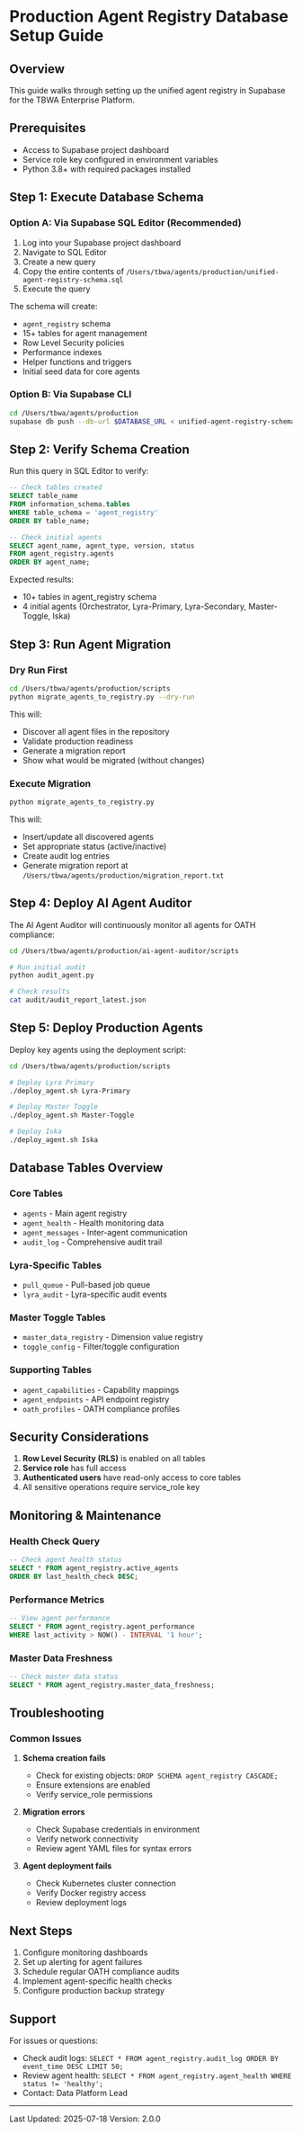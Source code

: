 # Production Agent Registry Database Setup Guide

## Overview
This guide walks through setting up the unified agent registry in Supabase for the TBWA Enterprise Platform.

## Prerequisites
- Access to Supabase project dashboard
- Service role key configured in environment variables
- Python 3.8+ with required packages installed

## Step 1: Execute Database Schema

### Option A: Via Supabase SQL Editor (Recommended)
1. Log into your Supabase project dashboard
2. Navigate to SQL Editor
3. Create a new query
4. Copy the entire contents of `/Users/tbwa/agents/production/unified-agent-registry-schema.sql`
5. Execute the query

The schema will create:
- `agent_registry` schema
- 15+ tables for agent management
- Row Level Security policies
- Performance indexes
- Helper functions and triggers
- Initial seed data for core agents

### Option B: Via Supabase CLI
```bash
cd /Users/tbwa/agents/production
supabase db push --db-url $DATABASE_URL < unified-agent-registry-schema.sql
```

## Step 2: Verify Schema Creation

Run this query in SQL Editor to verify:
```sql
-- Check tables created
SELECT table_name 
FROM information_schema.tables 
WHERE table_schema = 'agent_registry'
ORDER BY table_name;

-- Check initial agents
SELECT agent_name, agent_type, version, status 
FROM agent_registry.agents
ORDER BY agent_name;
```

Expected results:
- 10+ tables in agent_registry schema
- 4 initial agents (Orchestrator, Lyra-Primary, Lyra-Secondary, Master-Toggle, Iska)

## Step 3: Run Agent Migration

### Dry Run First
```bash
cd /Users/tbwa/agents/production/scripts
python migrate_agents_to_registry.py --dry-run
```

This will:
- Discover all agent files in the repository
- Validate production readiness
- Generate a migration report
- Show what would be migrated (without changes)

### Execute Migration
```bash
python migrate_agents_to_registry.py
```

This will:
- Insert/update all discovered agents
- Set appropriate status (active/inactive)
- Create audit log entries
- Generate migration report at `/Users/tbwa/agents/production/migration_report.txt`

## Step 4: Deploy AI Agent Auditor

The AI Agent Auditor will continuously monitor all agents for OATH compliance:

```bash
cd /Users/tbwa/agents/production/ai-agent-auditor/scripts

# Run initial audit
python audit_agent.py

# Check results
cat audit/audit_report_latest.json
```

## Step 5: Deploy Production Agents

Deploy key agents using the deployment script:

```bash
cd /Users/tbwa/agents/production/scripts

# Deploy Lyra Primary
./deploy_agent.sh Lyra-Primary

# Deploy Master Toggle
./deploy_agent.sh Master-Toggle

# Deploy Iska
./deploy_agent.sh Iska
```

## Database Tables Overview

### Core Tables
- `agents` - Main agent registry
- `agent_health` - Health monitoring data
- `agent_messages` - Inter-agent communication
- `audit_log` - Comprehensive audit trail

### Lyra-Specific Tables
- `pull_queue` - Pull-based job queue
- `lyra_audit` - Lyra-specific audit events

### Master Toggle Tables
- `master_data_registry` - Dimension value registry
- `toggle_config` - Filter/toggle configuration

### Supporting Tables
- `agent_capabilities` - Capability mappings
- `agent_endpoints` - API endpoint registry
- `oath_profiles` - OATH compliance profiles

## Security Considerations

1. **Row Level Security (RLS)** is enabled on all tables
2. **Service role** has full access
3. **Authenticated users** have read-only access to core tables
4. All sensitive operations require service_role key

## Monitoring & Maintenance

### Health Check Query
```sql
-- Check agent health status
SELECT * FROM agent_registry.active_agents
ORDER BY last_health_check DESC;
```

### Performance Metrics
```sql
-- View agent performance
SELECT * FROM agent_registry.agent_performance
WHERE last_activity > NOW() - INTERVAL '1 hour';
```

### Master Data Freshness
```sql
-- Check master data status
SELECT * FROM agent_registry.master_data_freshness;
```

## Troubleshooting

### Common Issues

1. **Schema creation fails**
   - Check for existing objects: `DROP SCHEMA agent_registry CASCADE;`
   - Ensure extensions are enabled
   - Verify service_role permissions

2. **Migration errors**
   - Check Supabase credentials in environment
   - Verify network connectivity
   - Review agent YAML files for syntax errors

3. **Agent deployment fails**
   - Check Kubernetes cluster connection
   - Verify Docker registry access
   - Review deployment logs

## Next Steps

1. Configure monitoring dashboards
2. Set up alerting for agent failures
3. Schedule regular OATH compliance audits
4. Implement agent-specific health checks
5. Configure production backup strategy

## Support

For issues or questions:
- Check audit logs: `SELECT * FROM agent_registry.audit_log ORDER BY event_time DESC LIMIT 50;`
- Review agent health: `SELECT * FROM agent_registry.agent_health WHERE status != 'healthy';`
- Contact: Data Platform Lead

---

Last Updated: 2025-07-18
Version: 2.0.0